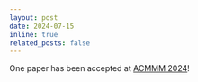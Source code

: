 ```yaml
---
layout: post
date: 2024-07-15
inline: true
related_posts: false
---
```


One paper has been accepted at [ACMMM 2024](https://2024.acmmm.org)!
